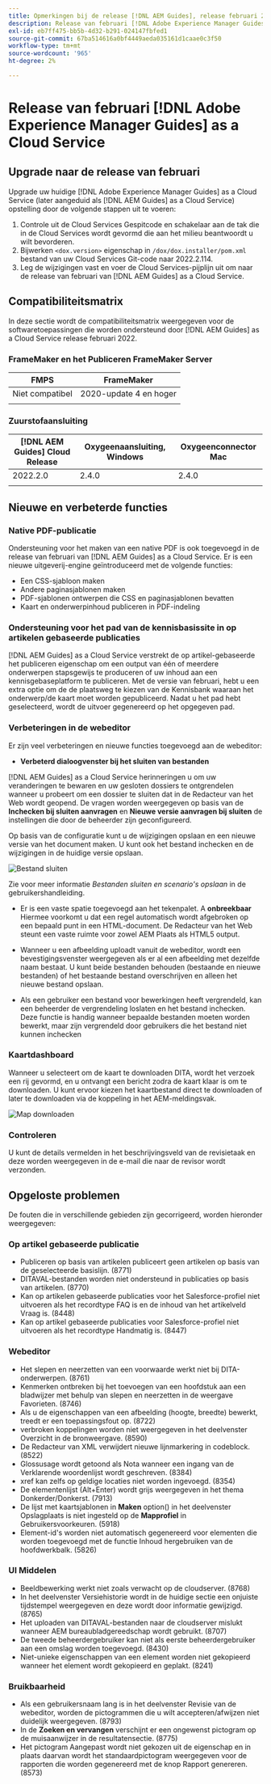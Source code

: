 ```yaml
---
title: Opmerkingen bij de release [!DNL AEM Guides], release februari 2022
description: Release van februari [!DNL Adobe Experience Manager Guides] as a Cloud Service
exl-id: eb7ff475-bb5b-4d32-b291-024147fbfed1
source-git-commit: 67ba514616a0bf4449aeda035161d1caae0c3f50
workflow-type: tm+mt
source-wordcount: '965'
ht-degree: 2%

---
```


# Release van februari [!DNL Adobe Experience Manager Guides] as a Cloud Service

## Upgrade naar de release van februari

Upgrade uw huidige [!DNL Adobe Experience Manager Guides] as a Cloud Service (later aangeduid als [!DNL AEM Guides] as a Cloud Service) opstelling door de volgende stappen uit te voeren:
1. Controle uit de Cloud Services Gespitcode en schakelaar aan de tak die in de Cloud Services wordt gevormd die aan het milieu beantwoordt u wilt bevorderen.
1. Bijwerken `<dox.version>` eigenschap in `/dox/dox.installer/pom.xml` bestand van uw Cloud Services Git-code naar 2022.2.114.
1. Leg de wijzigingen vast en voer de Cloud Services-pijplijn uit om naar de release van februari van [!DNL AEM Guides] as a Cloud Service.

## Compatibiliteitsmatrix

In deze sectie wordt de compatibiliteitsmatrix weergegeven voor de softwaretoepassingen die worden ondersteund door [!DNL AEM Guides] as a Cloud Service release februari 2022.

### FrameMaker en het Publiceren FrameMaker Server

| FMPS | FrameMaker |
| --- | --- |
| Niet compatibel | 2020-update 4 en hoger |
|  |  |


### Zuurstofaansluiting

| [!DNL AEM Guides] Cloud Release | Oxygeenaansluiting, Windows | Oxygeenconnector Mac |
| --- | --- | --- |
| 2022.2.0 | 2.4.0 | 2.4.0 |
|  |  |  |


## Nieuwe en verbeterde functies

### Native PDF-publicatie

Ondersteuning voor het maken van een native PDF is ook toegevoegd in de release van februari van [!DNL AEM Guides] as a Cloud Service. Er is een nieuwe uitgeverij-engine geïntroduceerd met de volgende functies:
* Een CSS-sjabloon maken
* Andere paginasjablonen maken
* PDF-sjablonen ontwerpen die CSS en paginasjablonen bevatten
* Kaart en onderwerpinhoud publiceren in PDF-indeling

### Ondersteuning voor het pad van de kennisbasissite in op artikelen gebaseerde publicaties

[!DNL AEM Guides] as a Cloud Service verstrekt de op artikel-gebaseerde het publiceren eigenschap om een output van één of meerdere onderwerpen stapsgewijs te produceren of uw inhoud aan een kennisgebaseplatform te publiceren. Met de versie van februari, hebt u een extra optie om de de plaatsweg te kiezen van de Kennisbank waaraan het onderwerp/de kaart moet worden gepubliceerd. Nadat u het pad hebt geselecteerd, wordt de uitvoer gegenereerd op het opgegeven pad.

### Verbeteringen in de webeditor

Er zijn veel verbeteringen en nieuwe functies toegevoegd aan de webeditor:

* **Verbeterd dialoogvenster bij het sluiten van bestanden**

[!DNL AEM Guides] as a Cloud Service herinneringen u om uw veranderingen te bewaren en uw gesloten dossiers te ontgrendelen wanneer u probeert om een dossier te sluiten dat in de Redacteur van het Web wordt geopend. De vragen worden weergegeven op basis van de **Inchecken bij sluiten aanvragen** en **Nieuwe versie aanvragen bij sluiten** de instellingen die door de beheerder zijn geconfigureerd.

Op basis van de configuratie kunt u de wijzigingen opslaan en een nieuwe versie van het document maken. U kunt ook het bestand inchecken en de wijzigingen in de huidige versie opslaan.

![Bestand sluiten](assets/file-close-save-changes-unlock.png)

Zie voor meer informatie *Bestanden sluiten en scenario&#39;s opslaan* in de gebruikershandleiding.

* Er is een vaste spatie toegevoegd aan het tekenpalet.  A **onbreekbaar** Hiermee voorkomt u dat een regel automatisch wordt afgebroken op een bepaald punt in een HTML-document. De Redacteur van het Web steunt een vaste ruimte voor zowel AEM Plaats als HTML5 output.

* Wanneer u een afbeelding uploadt vanuit de webeditor, wordt een bevestigingsvenster weergegeven als er al een afbeelding met dezelfde naam bestaat. U kunt beide bestanden behouden (bestaande en nieuwe bestanden) of het bestaande bestand overschrijven en alleen het nieuwe bestand opslaan.

* Als een gebruiker een bestand voor bewerkingen heeft vergrendeld, kan een beheerder de vergrendeling loslaten en het bestand inchecken. Deze functie is handig wanneer bepaalde bestanden moeten worden bewerkt, maar zijn vergrendeld door gebruikers die het bestand niet kunnen inchecken

### Kaartdashboard

Wanneer u selecteert om de kaart te downloaden DITA, wordt het verzoek een rij gevormd, en u ontvangt een bericht zodra de kaart klaar is om te downloaden. U kunt ervoor kiezen het kaartbestand direct te downloaden of later te downloaden via de koppeling in het AEM-meldingsvak.

![Map downloaden](assets/download-map-prompt.png)

### Controleren

U kunt de details vermelden in het beschrijvingsveld van de revisietaak en deze worden weergegeven in de e-mail die naar de revisor wordt verzonden.

## Opgeloste problemen

De fouten die in verschillende gebieden zijn gecorrigeerd, worden hieronder weergegeven:

### Op artikel gebaseerde publicatie

* Publiceren op basis van artikelen publiceert geen artikelen op basis van de geselecteerde basislijn. (8771)
* DITAVAL-bestanden worden niet ondersteund in publicaties op basis van artikelen. (8770)
* Kan op artikelen gebaseerde publicaties voor het Salesforce-profiel niet uitvoeren als het recordtype FAQ is en de inhoud van het artikelveld Vraag is. (8448)
* Kan op artikel gebaseerde publicaties voor Salesforce-profiel niet uitvoeren als het recordtype Handmatig is. (8447)

### Webeditor

* Het slepen en neerzetten van een voorwaarde werkt niet bij DITA-onderwerpen. (8761)
* Kenmerken ontbreken bij het toevoegen van een hoofdstuk aan een bladwijzer met behulp van slepen en neerzetten in de weergave Favorieten. (8746)
* Als u de eigenschappen van een afbeelding (hoogte, breedte) bewerkt, treedt er een toepassingsfout op. (8722)
* verbroken koppelingen worden niet weergegeven in het deelvenster Overzicht in de bronweergave. (8590)
* De Redacteur van XML verwijdert nieuwe lijnmarkering in codeblock. (8522)
* Glossusage wordt getoond als Nota wanneer een ingang van de Verklarende woordenlijst wordt geschreven. (8384)
* xref kan zelfs op geldige locaties niet worden ingevoegd. (8354)
* De elementenlijst (Alt+Enter) wordt grijs weergegeven in het thema Donkerder/Donkerst. (7913)
* De lijst met kaartsjablonen in **Maken** option() in het deelvenster Opslagplaats is niet ingesteld op de **Mapprofiel** in Gebruikersvoorkeuren. (5918)
* Element-id&#39;s worden niet automatisch gegenereerd voor elementen die worden toegevoegd met de functie Inhoud hergebruiken van de hoofdwerkbalk. (5826)

### UI Middelen

* Beeldbewerking werkt niet zoals verwacht op de cloudserver. (8768)
* In het deelvenster Versiehistorie wordt in de huidige sectie een onjuiste tijdstempel weergegeven en deze wordt door informatie gewijzigd. (8765)
* Het uploaden van DITAVAL-bestanden naar de cloudserver mislukt wanneer AEM bureaubladgereedschap wordt gebruikt. (8707)
* De tweede beheerdergebruiker kan niet als eerste beheerdergebruiker aan een omslag worden toegevoegd. (8430)
* Niet-unieke eigenschappen van een element worden niet gekopieerd wanneer het element wordt gekopieerd en geplakt. (8241)

### Bruikbaarheid

* Als een gebruikersnaam lang is in het deelvenster Revisie van de webeditor, worden de pictogrammen die u wilt accepteren/afwijzen niet duidelijk weergegeven. (8793)
* In de **Zoeken en vervangen** verschijnt er een ongewenst pictogram op de muisaanwijzer in de resultatensectie. (8775)
* Het pictogram Aangepast wordt niet gekozen uit de eigenschap en in plaats daarvan wordt het standaardpictogram weergegeven voor de rapporten die worden gegenereerd met de knop Rapport genereren. (8573)
